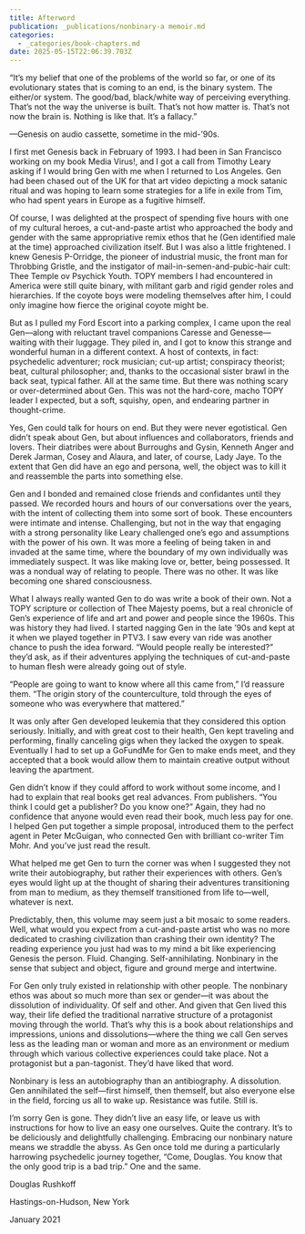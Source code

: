 ```yaml
---
title: Afterword
publication: _publications/nonbinary-a memoir.md
categories:
  - _categories/book-chapters.md
date: 2025-05-15T22:06:39.703Z
---
```


“It’s my belief that one of the problems of the world so far, or one of its evolutionary states that is coming to an end, is the binary system. The either/or system. The good/bad, black/white way of perceiving everything. That’s not the way the universe is built. That’s not how matter is. That’s not now the brain is. Nothing is like that. It’s a fallacy.”

—Genesis on audio cassette, sometime in the mid-’90s.

I first met Genesis back in February of 1993. I had been in San Francisco working on my book Media Virus!, and I got a call from Timothy Leary asking if I would bring Gen with me when I returned to Los Angeles. Gen had been chased out of the UK for that art video depicting a mock satanic ritual and was hoping to learn some strategies for a life in exile from Tim, who had spent years in Europe as a fugitive himself.

Of course, I was delighted at the prospect of spending five hours with one of my cultural heroes, a cut-and-paste artist who approached the body and gender with the same appropriative remix ethos that he (Gen identified male at the time) approached civilization itself. But I was also a little frightened. I knew Genesis P-Orridge, the pioneer of industrial music, the front man for Throbbing Gristle, and the instigator of mail-in-semen-and-pubic-hair cult: Thee Temple ov Psychick Youth. TOPY members I had encountered in America were still quite binary, with militant garb and rigid gender roles and hierarchies. If the coyote boys were modeling themselves after him, I could only imagine how fierce the original coyote might be.

But as I pulled my Ford Escort into a parking complex, I came upon the real Gen—along with reluctant travel companions Caresse and Genesse—waiting with their luggage. They piled in, and I got to know this strange and wonderful human in a different context. A host of contexts, in fact: psychedelic adventurer; rock musician; cut-up artist; conspiracy theorist; beat, cultural philosopher; and, thanks to the occasional sister brawl in the back seat, typical father. All at the same time. But there was nothing scary or over-determined about Gen. This was not the hard-core, macho TOPY leader I expected, but a soft, squishy, open, and endearing partner in thought-crime.

Yes, Gen could talk for hours on end. But they were never egotistical. Gen didn’t speak about Gen, but about influences and collaborators, friends and lovers. Their diatribes were about Burroughs and Gysin, Kenneth Anger and Derek Jarman, Cosey and Alaura, and later, of course, Lady Jaye. To the extent that Gen did have an ego and persona, well, the object was to kill it and reassemble the parts into something else.

Gen and I bonded and remained close friends and confidantes until they passed. We recorded hours and hours of our conversations over the years, with the intent of collecting them into some sort of book. These encounters were intimate and intense. Challenging, but not in the way that engaging with a strong personality like Leary challenged one’s ego and assumptions with the power of his own. It was more a feeling of being taken in and invaded at the same time, where the boundary of my own individually was immediately suspect. It was like making love or, better, being possessed. It was a nondual way of relating to people. There was no other. It was like becoming one shared consciousness.

What I always really wanted Gen to do was write a book of their own. Not a TOPY scripture or collection of Thee Majesty poems, but a real chronicle of Gen’s experience of life and art and power and people since the 1960s. This was history they had lived. I started nagging Gen in the late ’90s and kept at it when we played together in PTV3. I saw every van ride was another chance to push the idea forward. “Would people really be interested?” they’d ask, as if their adventures applying the techniques of cut-and-paste to human flesh were already going out of style.

“People are going to want to know where all this came from,” I’d reassure them. “The origin story of the counterculture, told through the eyes of someone who was everywhere that mattered.”

It was only after Gen developed leukemia that they considered this option seriously. Initially, and with great cost to their health, Gen kept traveling and performing, finally canceling gigs when they lacked the oxygen to speak. Eventually I had to set up a GoFundMe for Gen to make ends meet, and they accepted that a book would allow them to maintain creative output without leaving the apartment.

Gen didn’t know if they could afford to work without some income, and I had to explain that real books get real advances. From publishers. “You think I could get a publisher? Do you know one?” Again, they had no confidence that anyone would even read their book, much less pay for one. I helped Gen put together a simple proposal, introduced them to the perfect agent in Peter McGuigan, who connected Gen with brilliant co-writer Tim Mohr. And you’ve just read the result.

What helped me get Gen to turn the corner was when I suggested they not write their autobiography, but rather their experiences with others. Gen’s eyes would light up at the thought of sharing their adventures transitioning from man to medium, as they themself transitioned from life to—well, whatever is next.

Predictably, then, this volume may seem just a bit mosaic to some readers. Well, what would you expect from a cut-and-paste artist who was no more dedicated to crashing civilization than crashing their own identity? The reading experience you just had was to my mind a bit like experiencing Genesis the person. Fluid. Changing. Self-annihilating. Nonbinary in the sense that subject and object, figure and ground merge and intertwine.

For Gen only truly existed in relationship with other people. The nonbinary ethos was about so much more than sex or gender—it was about the dissolution of individuality. Of self and other. And given that Gen lived this way, their life defied the traditional narrative structure of a protagonist moving through the world. That’s why this is a book about relationships and impressions, unions and dissolutions—where the thing we call Gen serves less as the leading man or woman and more as an environment or medium through which various collective experiences could take place. Not a protagonist but a pan-tagonist. They’d have liked that word.

Nonbinary is less an autobiography than an antibiography. A dissolution. Gen annihilated the self—first himself, then themself, but also everyone else in the field, forcing us all to wake up. Resistance was futile. Still is.

I’m sorry Gen is gone. They didn’t live an easy life, or leave us with instructions for how to live an easy one ourselves. Quite the contrary. It’s to be deliciously and delightfully challenging. Embracing our nonbinary nature means we straddle the abyss. As Gen once told me during a particularly harrowing psychedelic journey together, “Come, Douglas. You know that the only good trip is a bad trip.” One and the same.

Douglas Rushkoff

Hastings-on-Hudson, New York

January 2021
